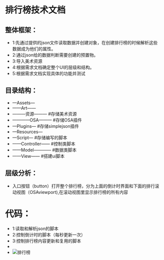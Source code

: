 # 排行榜技术文档
## 整体框架：
- 1:先通过提供的json文件读取数据并创建对象，在创建排行榜的时候解析这些数据成为他们的属性。
- 2:通过json给的数据判断需要创建的预置物。
- 3:导入美术资源
- 4:根据需求文档确定整个UI的层级和结构。
- 5:根据需求文档实现具体的功能并测试

## 目录结构：
- —Assets—
- ——Art——
- ———资源———  #存储美术资源
- ————OSA——— #存储OSA插件
- —Plugins— #存储simplejson插件
- —Resources—
- —Script—  #存储编写的脚本
- ——Controller——  #控制类脚本
- ——Model————  #数据类脚本
- ——View——  #搭建ui脚本


## 层级分析：
- 入口按钮（button）打开整个排行榜，分为上面的倒计时界面和下面的排行滚动视图（OSAviewport),在滚动视图里显示排行榜的所有内容

# 代码：
- 1:读取和解析json的脚本
- 2:控制倒计时的脚本（每秒更新一次）
- 3:控制排行榜内容更新和复用的脚本
- 
- ![排行榜](https://user-images.githubusercontent.com/92706401/140011666-d76ccdd7-c2b0-47b9-8966-cdfd442c376b.png)
